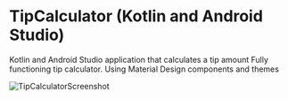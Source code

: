 # TipCalculator (Kotlin and Android Studio)
Kotlin and Android Studio application that calculates a tip amount
Fully functioning tip calculator. Using Material Design components and themes


![TipCalculatorScreenshot](https://user-images.githubusercontent.com/46974548/125690192-a3cf8dfe-3d28-443a-a5f6-f19d24b951b7.png)
